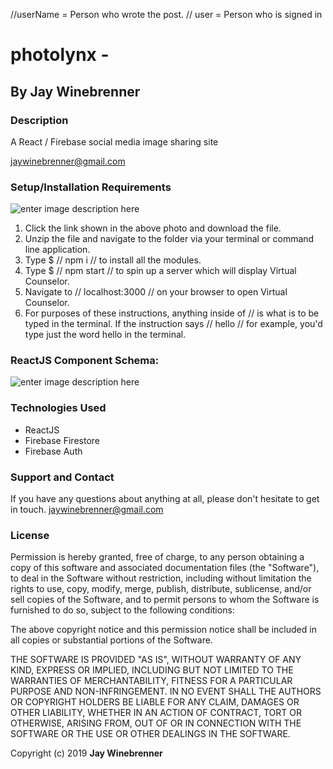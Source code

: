 
//userName = Person who wrote the post. 
// user = Person who is signed in


# photolynx - 


  <!-- ![enter image description here](https://i.imgur.com/Gq70Yas.gif) -->

## By **Jay Winebrenner**

  ### Description
  A React / Firebase social media image sharing site

  jaywinebrenner@gmail.com

  ### Setup/Installation Requirements
  ![enter image description here](https://i.imgur.com/KW12jKcl.jpg)



1. Click the link shown in the above photo and download the file.
2. Unzip the file and navigate to the folder via your terminal or command line application.
3. Type $ // npm i // to install all the modules.
4. Type $ // npm start // to spin up a server which will display Virtual Counselor.
5. Navigate to // localhost:3000 // on your browser to open Virtual Counselor.
5. For purposes of these instructions, anything inside of // is what is to be typed in the terminal. If the instruction says // hello // for example, you'd type just the word hello in the terminal.




  ### ReactJS Component Schema:
  ![enter image description here](https://i.imgur.com/Ng0pIKI.png)

  ### Technologies Used

   - ReactJS
   - Firebase Firestore
   - Firebase Auth

  ### Support and Contact

  If you have any questions about anything at all, please don't hesitate to get in touch. jaywinebrenner@gmail.com


  ### License

  Permission is hereby granted, free of charge, to any person obtaining a copy of this software and associated documentation files (the "Software"), to deal in the Software without restriction, including without limitation the rights to use, copy, modify, merge, publish, distribute, sublicense, and/or sell copies of the Software, and to permit persons to whom the Software is furnished to do so, subject to the following conditions:

  The above copyright notice and this permission notice shall be included in all copies or substantial portions of the Software.

  THE SOFTWARE IS PROVIDED "AS IS", WITHOUT WARRANTY OF ANY KIND, EXPRESS OR IMPLIED, INCLUDING BUT NOT LIMITED TO THE WARRANTIES OF MERCHANTABILITY, FITNESS FOR A PARTICULAR PURPOSE AND NON-INFRINGEMENT. IN NO EVENT SHALL THE AUTHORS OR COPYRIGHT HOLDERS BE LIABLE FOR ANY CLAIM, DAMAGES OR OTHER LIABILITY, WHETHER IN AN ACTION OF CONTRACT, TORT OR OTHERWISE, ARISING FROM, OUT OF OR IN CONNECTION WITH THE SOFTWARE OR THE USE OR OTHER DEALINGS IN THE SOFTWARE.

  Copyright (c) 2019 **Jay Winebrenner**